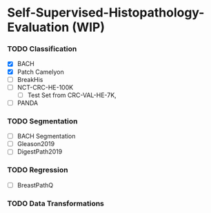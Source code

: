 # Self-Supervised-Histopathology-Evaluation (WIP)

### TODO Classification

- [X] BACH
- [X] Patch Camelyon
- [ ] BreakHis
- [ ] NCT-CRC-HE-100K
  - [ ] Test Set from CRC-VAL-HE-7K,    
- [ ] PANDA

### TODO Segmentation

- [ ] BACH Segmentation
- [ ] Gleason2019
- [ ] DigestPath2019

### TODO Regression

- [ ] BreastPathQ 

### TODO Data Transformations
